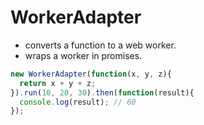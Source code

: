 # WorkerAdapter

- converts a function to a web worker.
- wraps a worker in promises.

```js
new WorkerAdapter(function(x, y, z){
  return x + y + z;
}).run(10, 20, 30).then(function(result){
  console.log(result); // 60
});
```
